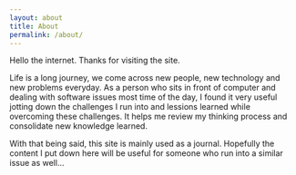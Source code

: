 ```yaml
---
layout: about
title: About
permalink: /about/
---
```


Hello the internet. Thanks for visiting the site.

Life is a long journey, we come across new people, new technology and new problems everyday. As a person who sits in front of computer and dealing with software issues most time of the day, I found it very useful jotting down the challenges I run into and lessions learned while overcoming these challenges. It helps me review my thinking process and consolidate new knowledge learned.

With that being said, this site is mainly used as a journal. Hopefully the content I put down here will be useful for someone who run into a similar issue as well...
